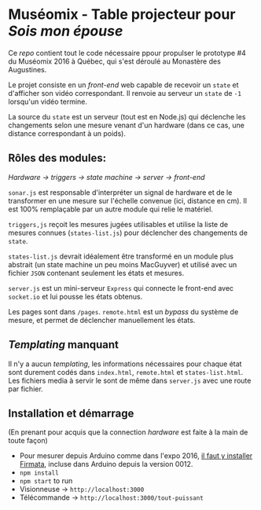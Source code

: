 # Muséomix - Table projecteur pour _Sois mon épouse_

Ce _repo_ contient tout le code nécessaire ppour propulser le prototype #4 du Muséomix 2016 à Québec, qui s'est déroulé au Monastère des Augustines.

Le projet consiste en un _front-end_ web capable de recevoir un `state` et d'afficher son vidéo correspondant. Il renvoie au serveur un `state` de `-1` lorsqu'un vidéo termine.

La source du `state` est un serveur (tout est en Node.js) qui déclenche les changements selon une mesure venant d'un hardware (dans ce cas, une distance correspondant à un poids).

## Rôles des modules:

_Hardware → triggers → state machine → server → front-end_

`sonar.js` est responsable d'interpréter un signal de hardware et de le transformer en une mesure sur l'échelle convenue (ici, distance en cm). Il est 100% remplaçable par un autre module qui relie le matériel.

`triggers,js` reçoit les mesures jugées utilisables et utilise la liste de mesures connues (`states-list.js`) pour déclencher des changements de `state`.

`states-list.js` devrait idéalement être transformé en un module plus abstrait (un state machine un peu moins MacGuyver) et utilisé avec un fichier `JSON` contenant seulement les états et mesures.

`server.js` est un mini-serveur `Express` qui connecte le front-end avec `socket.io` et lui pousse les états obtenus.

Les pages sont dans `/pages`. `remote.html` est un _bypass_ du système de mesure, et permet de déclencher manuellement les états.

## _Templating_ manquant

Il n'y a aucun _templating_, les informations nécessaires pour chaque état sont durement codés dans `index.html`, `remote.html` et `states-list.html`. Les fichiers media à servir le sont de même dans `server.js` avec une route par fichier.

## Installation et démarrage

(En prenant pour acquis que la connection _hardware_ est faite à la main de toute façon)

- Pour mesurer depuis Arduino comme dans l'expo 2016, [il faut y installer Firmata](https://www.arduino.cc/en/Reference/Firmata), incluse dans Arduino depuis la version 0012.
- `npm install`
- `npm start` to run
- Visionneuse → `http://localhost:3000`
- Télécommande → `http://localhost:3000/tout-puissant`
